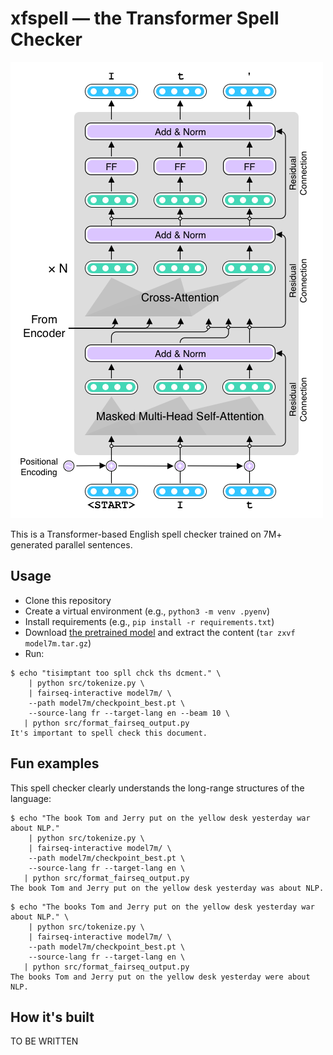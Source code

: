 # xfspell — the Transformer Spell Checker

![xfspell — the Transformer Spell Checker](xfspell.png)

This is a Transformer-based English spell checker trained on 7M+ generated parallel sentences. 

## Usage

- Clone this repository
- Create a virtual environment (e.g., `python3 -m venv .pyenv`)
- Install requirements (e.g., `pip install -r requirements.txt`)
- Download [the pretrained model](https://xfspell.s3.amazonaws.com/models/model7m.tar.gz) and extract the content (`tar zxvf model7m.tar.gz`)
- Run: 
```
$ echo "tisimptant too spll chck ths dcment." \
    | python src/tokenize.py \
    | fairseq-interactive model7m/ \
    --path model7m/checkpoint_best.pt \
    --source-lang fr --target-lang en --beam 10 \
   | python src/format_fairseq_output.py
It's important to spell check this document.
``` 

## Fun examples

This spell checker clearly understands the long-range structures of the language:

```
$ echo "The book Tom and Jerry put on the yellow desk yesterday war about NLP."
    | python src/tokenize.py \
    | fairseq-interactive model7m/ \
    --path model7m/checkpoint_best.pt \
    --source-lang fr --target-lang en \
   | python src/format_fairseq_output.py
The book Tom and Jerry put on the yellow desk yesterday was about NLP.
```

```
$ echo "The books Tom and Jerry put on the yellow desk yesterday war about NLP." \
    | python src/tokenize.py \
    | fairseq-interactive model7m/ \
    --path model7m/checkpoint_best.pt \
    --source-lang fr --target-lang en \
   | python src/format_fairseq_output.py
The books Tom and Jerry put on the yellow desk yesterday were about NLP.
```

## How it's built

TO BE WRITTEN
